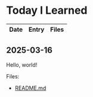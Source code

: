 # Today I Learned

| Date | Entry | Files |
| --- | --- | --- |

## 2025-03-16

Hello, world!
<!-- notion-synced: true -->

Files:
- [README.md](files/2025-03-16_README.md)
